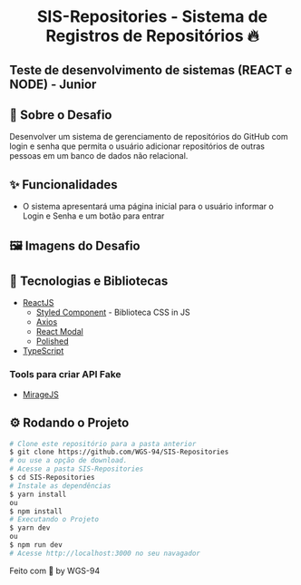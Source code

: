 <!-- Logotipo 
<div align="center">
  <img src="./Assets/ignite.png">
</div>-->

<!-- Title -->
<h1 align="center"> SIS-Repositories - Sistema de Registros de Repositórios 🔥 </h1>

<!-- Subtitle -->
<h2> Teste de desenvolvimento de sistemas (REACT e NODE) - Junior </h2>

<!-- Badges 
<p align="center">
  <a href="https://rocketseat.com.br">
    <img alt="Made by Rocketseat" src="https://img.shields.io/badge/made%20by-Rocketseat-%2306b656?style=flat-square">
  </a>
  <img alt="GitHub language count" src="https://img.shields.io/github/languages/count/brunoemferreira/rocketseat-ignite-dt-money?color=%2304D361?style=flat-square">
  <img alt="Repository size" src="https://img.shields.io/github/repo-size/brunoemferreira/rocketseat-ignite-dt-money?style=flat-square">
  <img alt="GitHub last commit" src="https://img.shields.io/github/last-commit/brunoemferreira/rocketseat-ignite-dt-money?style=flat-square">
</p>-->

<!-- Sobre o Projeto -->
## 🚀 Sobre o Desafio
Desenvolver um sistema de gerenciamento de repositórios do GitHub com login e senha que permita o usuário adicionar repositórios de outras pessoas em um banco de dados não relacional.

## ✨ Funcionalidades

 * O sistema apresentará uma página inicial para o usuário informar o Login e Senha e um botão para entrar

## 🖼️ Imagens do Desafio
<!--
<div align="center">
  <img src="https://user-images.githubusercontent.com/87288949/171734865-0a9a1673-8cc5-4289-afe1-8f8e736359fb.PNG">
</div>
<div align="center">
  <img src="https://user-images.githubusercontent.com/87288949/171734884-05790807-3c12-43ab-a301-9052cb3429c4.PNG">
</div>
<div align="center">
  <img src="https://user-images.githubusercontent.com/87288949/171734894-721b47ca-59b6-44ba-a5cc-caeac6c16340.PNG">
</div>
-->

## 🧰 Tecnologias e Bibliotecas

* [ReactJS](https://pt-br.reactjs.org/tutorial/tutorial.html)
  * [Styled Component](https://www.npmjs.com/package/styled-components) - Biblioteca CSS in JS
  * [Axios](https://www.npmjs.com/package/axios)
  * [React Modal](https://www.npmjs.com/package/react-modal)
  * [Polished](https://www.npmjs.com/package/polished)
* [TypeScript](https://www.typescriptlang.org/)

### Tools para criar API Fake
 * [MirageJS]()

## ⚙️ Rodando o Projeto
```bash
# Clone este repositório para a pasta anterior
$ git clone https://github.com/WGS-94/SIS-Repositories
# ou use a opção de download.
# Acesse a pasta SIS-Repositories
$ cd SIS-Repositories
# Instale as dependências
$ yarn install
ou
$ npm install
# Executando o Projeto
$ yarn dev 
ou
$ npm run dev
# Acesse http://localhost:3000 no seu navagador
```
Feito com 💖 by WGS-94
